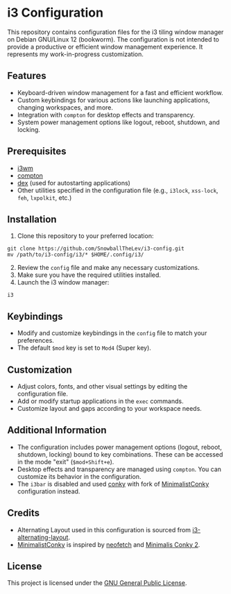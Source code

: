 <h1>i3 Configuration</h1>

<p>This repository contains configuration files for the i3 tiling window manager on Debian GNU/Linux 12 (bookworm). The configuration is not intended to provide a productive or efficient window management experience. It represents my work-in-progress customization.</p>

<h2>Features</h2>

<ul>
  <li>Keyboard-driven window management for a fast and efficient workflow.</li>
  <li>Custom keybindings for various actions like launching applications, changing workspaces, and more.</li>
  <li>Integration with <code>compton</code> for desktop effects and transparency.</li>
  <li>System power management options like logout, reboot, shutdown, and locking.</li>
</ul>

<h2>Prerequisites</h2>

<ul>
  <li><a href="https://i3wm.org/">i3wm</a></li>
  <li><a href="https://github.com/chjj/compton">compton</a></li>
  <li><a href="https://github.com/jceb/dex">dex</a> (used for autostarting applications)</li>
  <li>Other utilities specified in the configuration file (e.g., <code>i3lock</code>, <code>xss-lock</code>, <code>feh</code>, <code>lxpolkit</code>, etc.)</li>
</ul>

<h2>Installation</h2>

<ol>
  <li>Clone this repository to your preferred location:</li>
</ol>

<pre><code>git clone https://github.com/SnowballTheLev/i3-config.git
mv /path/to/i3-config/i3/* $HOME/.config/i3/
</code></pre>

<ol start="2">
  <li>Review the <code>config</code> file and make any necessary customizations.</li>
  <li>Make sure you have the required utilities installed.</li>
  <li>Launch the i3 window manager:</li>
</ol>

<pre><code>i3
</code></pre>

<h2>Keybindings</h2>

<ul>
  <li>Modify and customize keybindings in the <code>config</code> file to match your preferences.</li>
  <li>The default <code>$mod</code> key is set to <code>Mod4</code> (Super key).</li>
</ul>

<h2>Customization</h2>

<ul>
  <li>Adjust colors, fonts, and other visual settings by editing the configuration file.</li>
  <li>Add or modify startup applications in the <code>exec</code> commands.</li>
  <li>Customize layout and gaps according to your workspace needs.</li>
</ul>

<h2>Additional Information</h2>

<ul>
  <li>The configuration includes power management options (logout, reboot, shutdown, locking) bound to key combinations. These can be accessed in the mode "exit" (<code>$mod+Shift+e</code>).</li>
  <li>Desktop effects and transparency are managed using <code>compton</code>. You can customize its behavior in the configuration.</li>
  <li>The <code>i3bar</code> is disabled and used <a href="https://github.com/brndnmtthws/conky">conky</a> with fork of <a href="https://github.com/SnowballTheLev/MinimalistConky">MinimalistConky</a> configuration instead.</li>
</ul>

<h2>Credits</h2>

<ul>
  <li>Alternating Layout used in this configuration is sourced from <a href="https://github.com/olemartinorg/i3-alternating-layout">i3-alternating-layout</a>.</li>
  <li><a href="https://github.com/SnowballTheLev/MinimalistConky">MinimalistConky</a> is inspired by <a href="https://github.com/dylanaraps/neofetch">neofetch</a> and <a href="https://www.opencode.net/deny26/minimalis-conky-2">Minimalis Conky 2</a>.</li>
</ul>

<h2>License</h2>

<p>This project is licensed under the <a href="GPL-LICENSE">GNU General Public License</a>.</p>
